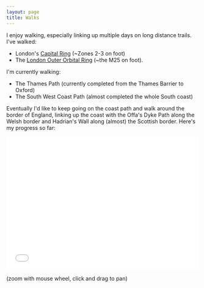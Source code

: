 ```yaml
---
layout: page
title: Walks
---
```

I enjoy walking, especially linking up multiple days on long distance trails.
I've walked:

- London's [Capital Ring](https://tfl.gov.uk/modes/walking/capital-ring) (~Zones 2-3 on foot)
- The [London Outer Orbital Ring](https://tfl.gov.uk/modes/walking/loop-walk) (~the M25 on foot).

I'm currently walking:
- The Thames Path (currently completed from the Thames Barrier to Oxford)
- The South West Coast Path (almost completed the whole South coast)

Eventually I'd like to keep going on the coast path and walk around the border
of England, linking up the coast with the Offa's Dyke Path along the Welsh
border and Hadrian's Wall along (almost) the Scottish border. Here's my progress so
far:

<iframe src="/assets/html/generate_track.html" height="350px" width="100%" style="border:none;"></iframe>

(zoom with mouse wheel, click and drag to pan)
